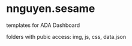 nnguyen.sesame
==============

templates for ADA Dashboard

folders with pubic access: img, js, css, data.json


